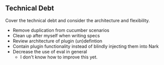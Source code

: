 Technical Debt
--------------

Cover the technical debt and consider the architecture and flexibility.

* Remove duplication from cucumber scenarios
* Clean up after myself when writing specs
* Review architecture of plugin (un)defintion
* Contain plugin functionality instead of blindly injecting them into Nark
* Decrease the use of eval in general
  * I don't know how to improve this yet. 
